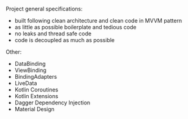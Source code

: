 Project general specifications:
- built following clean architecture and clean code in MVVM pattern
- as little as possible boilerplate and tedious code
- no leaks and thread safe code
- code is decoupled as much as possible

Other:
- DataBinding
- ViewBinding
- BindingAdapters
- LiveData
- Kotlin Coroutines
- Kotlin Extensions
- Dagger Dependency Injection
- Material Design
